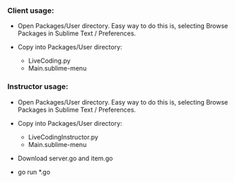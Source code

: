 ### Client usage:

- Open Packages/User directory.  Easy way to do this is, selecting Browse Packages in Sublime Text / Preferences.

- Copy into Packages/User directory:
	- LiveCoding.py
	- Main.sublime-menu

### Instructor usage:

- Open Packages/User directory.  Easy way to do this is, selecting Browse Packages in Sublime Text / Preferences.

- Copy into Packages/User directory:
	- LiveCodingInstructor.py
	- Main.sublime-menu

- Download server.go and item.go
- go run *.go